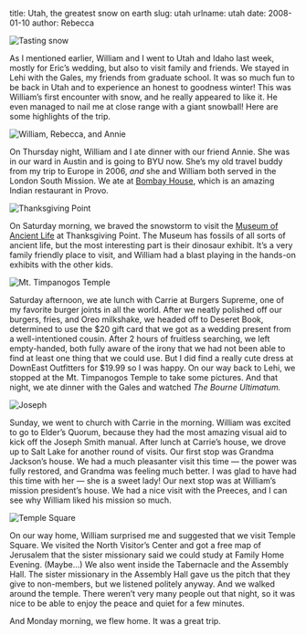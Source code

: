 title: Utah, the greatest snow on earth
slug: utah
urlname: utah
date: 2008-01-10
author: Rebecca

<img src="{static}/images/2008-01-05-taste-snow.jpg" alt="Tasting snow" class="img-fluid">

As I mentioned earlier, William and I went to Utah and Idaho last week, mostly
for Eric&#x02bc;s wedding, but also to visit family and friends. We stayed in
Lehi with the Gales, my friends from graduate school. It was so much fun to be
back in Utah and to experience an honest to goodness winter! This was
William&#x02bc;s first encounter with snow, and he really appeared to like it.
He even managed to nail me at close range with a giant snowball! Here are some
highlights of the trip.

<img src="{static}/images/2008-01-03-william-rebecca-annie.jpg" alt="William, Rebecca, and Annie" class="img-fluid">

On Thursday night, William and I ate dinner with our friend Annie. She was in
our ward in Austin and is going to BYU now. She&#x02bc;s my old travel buddy
from my trip to Europe in 2006, *and* she and William both served in the London
South Mission. We ate at [Bombay House][a], which is an amazing Indian
restaurant in Provo.

<img src="{static}/images/2008-01-05-thanksgiving-point.jpg" alt="Thanksgiving Point" class="img-fluid">

On Saturday morning, we braved the snowstorm to visit the
[Museum of Ancient Life][b] at Thanksgiving Point. The Museum has fossils of all
sorts of ancient life, but the most interesting part is their dinosaur exhibit.
It&#x02bc;s a very family friendly place to visit, and William had a blast
playing in the hands-on exhibits with the other kids.

<img src="{static}/images/2008-01-05-mt-timpanogos-temple.jpg" alt="Mt. Timpanogos Temple" class="img-fluid">

Saturday afternoon, we ate lunch with Carrie at Burgers Supreme, one of my
favorite burger joints in all the world. After we neatly polished off our
burgers, fries, and Oreo milkshake, we headed off to Deseret Book, determined to
use the $20 gift card that we got as a wedding present from a well-intentioned
cousin. After 2 hours of fruitless searching, we left empty-handed, both fully
aware of the irony that we had not been able to find at least one thing that we
could use. But I did find a really cute dress at DownEast Outfitters for $19.99
so I was happy. On our way back to Lehi, we stopped at the Mt. Timpanogos Temple
to take some pictures. And that night, we ate dinner with the Gales and watched
*The Bourne Ultimatum.*

<img src="{static}/images/2008-01-06-joseph.jpg" alt="Joseph" class="img-fluid">

Sunday, we went to church with Carrie in the morning. William was excited to go
to Elder&#x02bc;s Quorum, because they had the most amazing visual aid to kick
off the Joseph Smith manual. After lunch at Carrie&#x02bc;s house, we drove up
to Salt Lake for another round of visits. Our first stop was Grandma
Jackson&#x02bc;s house. We had a much pleasanter visit this time &mdash; the
power was fully restored, and Grandma was feeling much better. I was glad to
have had this time with her &mdash; she is a sweet lady! Our next stop was at
William&#x02bc;s mission president&#x02bc;s house. We had a nice visit with the
Preeces, and I can see why William liked his mission so much.

<img src="{static}/images/2008-01-06-temple-square.jpg" alt="Temple Square" class="img-fluid">

On our way home, William surprised me and suggested that we visit Temple Square.
We visited the North Visitor&#x02bc;s Center and got a free map of Jerusalem
that the sister missionary said we could study at Family Home Evening.
(Maybe&hellip;) We also went inside the Tabernacle and the Assembly Hall. The
sister missionary in the Assembly Hall gave us the pitch that they give to
non-members, but we listened politely anyway. And we walked around the temple.
There weren&#x02bc;t very many people out that night, so it was nice to be able
to enjoy the peace and quiet for a few minutes.

And Monday morning, we flew home. It was a great trip.

[a]: https://bombayhouse.com/
[b]: https://www.thanksgivingpoint.org/experience/museum-of-ancient-life/
